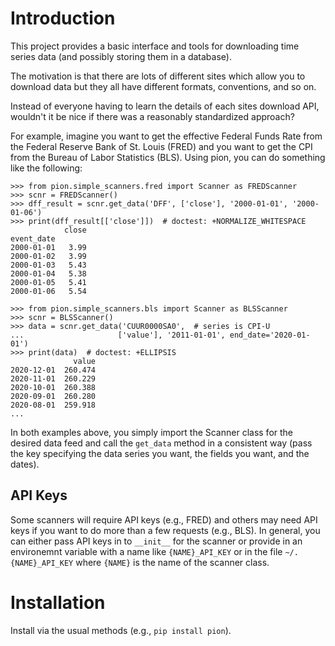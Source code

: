 
# Introduction

This project provides a basic interface and tools for downloading
time series data (and possibly storing them in a database).

The motivation is that there are lots of different sites which allow
you to download data but they all have different formats, conventions,
and so on.

Instead of everyone having to learn the details of each sites download
API, wouldn't it be nice if there was a reasonably standardized approach?

For example, imagine you want to get the effective Federal Funds Rate
from the Federal Reserve Bank of St. Louis (FRED) and you want to
get the CPI from the Bureau of Labor Statistics (BLS). Using pion,
you can do something like the following:

```
>>> from pion.simple_scanners.fred import Scanner as FREDScanner
>>> scnr = FREDScanner()
>>> dff_result = scnr.get_data('DFF', ['close'], '2000-01-01', '2000-01-06')
>>> print(dff_result[['close']])  # doctest: +NORMALIZE_WHITESPACE
            close
event_date
2000-01-01   3.99
2000-01-02   3.99
2000-01-03   5.43
2000-01-04   5.38
2000-01-05   5.41
2000-01-06   5.54

>>> from pion.simple_scanners.bls import Scanner as BLSScanner
>>> scnr = BLSScanner()
>>> data = scnr.get_data('CUUR0000SA0',  # series is CPI-U
...                     ['value'], '2011-01-01', end_date='2020-01-01')
>>> print(data)  # doctest: +ELLIPSIS
              value
2020-12-01  260.474
2020-11-01  260.229
2020-10-01  260.388
2020-09-01  260.280
2020-08-01  259.918
...

```

In both examples above, you simply import the Scanner class for the
desired data feed and call the `get_data` method in a consistent way
(pass the key specifying the data series you want, the fields you
want, and the dates).

## API Keys

Some scanners will require API keys (e.g., FRED) and others may need
API keys if you want to do more than a few requests (e.g., BLS). In
general, you can either pass API keys in to `__init__` for the scanner
or provide in an environemnt variable with a name like
`{NAME}_API_KEY` or in the file `~/.{NAME}_API_KEY` where `{NAME}` is
the name of the scanner class.

# Installation

Install via the usual methods (e.g., `pip install pion`).
